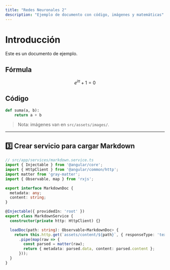 ```yaml
---
title: "Redes Neuronales 2"
description: "Ejemplo de documento con código, imágenes y matemáticas"
---
```


# Introducción

Este es un documento de ejemplo.

## Fórmula

$$
e^{i \pi} + 1 = 0
$$

## Código

```python
def suma(a, b):
    return a + b
```

> Nota: imágenes van en `src/assets/images/`.

---

## 3️⃣ Crear servicio para cargar Markdown

```ts
// src/app/services/markdown.service.ts
import { Injectable } from '@angular/core';
import { HttpClient } from '@angular/common/http';
import matter from 'gray-matter';
import { Observable, map } from 'rxjs';

export interface MarkdownDoc {
  metadata: any;
  content: string;
}

@Injectable({ providedIn: 'root' })
export class MarkdownService {
  constructor(private http: HttpClient) {}

  loadDoc(path: string): Observable<MarkdownDoc> {
    return this.http.get(`assets/content/${path}`, { responseType: 'text' })
      .pipe(map(raw => {
        const parsed = matter(raw);
        return { metadata: parsed.data, content: parsed.content };
      }));
  }
}
